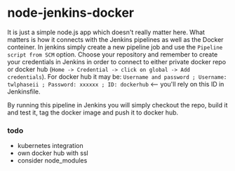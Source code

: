 # node-jenkins-docker

It is just a simple node.js app which doesn't really matter here. What matters is how it connects with the Jenkins pipelines as well as the Docker conteiner. 
In jenkins simply create a new pipeline job and use the `Pipeline script from SCM` option. Choose your repository and remember to create your credentials in Jenkins in order to connect to either private docker repo or docker hub (`Home -> Credential -> click on global -> Add credentials`). For docker hub it may be: `Username and password ; Username: twlphaseii ; Password: xxxxxx ; ID: dockerhub` <-- you'll rely on this ID in Jenkinsfile.

By running this pipeline in Jenkins you will simply checkout the repo, build it and test it, tag the docker image and push it to docker hub.

### todo

- kubernetes integration
- own docker hub with ssl
- consider node_modules